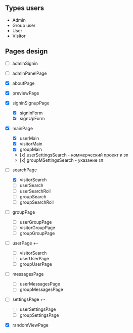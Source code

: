 <!--
https://dribbble.com/shots/5926989-Project-Sitemap-Builder-Sapphire-Data-Architecture-Web-App

Список людей которые хотят попасть в группу
У группы есть подписчики
Группа может объявить встречу и она будет видна всем подписчикам
Добавить в избранное в меню

пользователь может создать группу
у групп тоже есть логин пароль

Рейтинг музыканту выставляет группа с которой он работал после ухода, решение принимают все вместе -->

## Types users

-   Admin
-   Group user
-   User
-   Visitor

## Pages design

-   [ ] adminSignin
-   [ ] adminPanelPage

-   [x] aboutPage
-   [x] previewPage
-   [x] signinSignupPage

    -   [x] signInForm
    -   [x] signUpForm

-   [x] mainPage

    -   [x] userMain
    -   [x] visitorMain
    -   [x] groupMain
    -   [х] userSettingsSearch - коммерческий проект и зп
    -   [х] groupMSettingsSearch - указание зп

-   [ ] searchPage

    -   [x] visitorSearch
    -   [ ] userSearch
    -   [ ] userSearchRoll
    -   [ ] groupSearch
    -   [ ] groupSearchRoll

-   [ ] groupPage

    -   [ ] userGroupPage
    -   [ ] visitorGroupPage
    -   [ ] groupGroupPage

-   [ ] userPage +-

    -   [ ] visitorSearch
    -   [ ] userUserPage
    -   [ ] groupUserPage

-   [ ] messagesPage

    -   [ ] userMessagesPage
    -   [ ] groupMessagesPage

-   [ ] settingsPage +-

    -   [ ] userSettingsPage
    -   [ ] groupSettingsPage

-   [x] randomViewPage

<!-- -   [ ] videoStreamPage -->
<!-- -   [ ] createRequest -->
